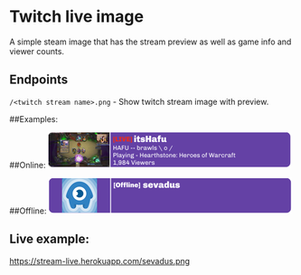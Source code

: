 # Twitch live image

A simple steam image that has the stream preview as well as game info and viewer counts.

## Endpoints
 `/<twitch stream name>.png` - Show twitch stream image with preview.
 

##Examples:

##Online:
![Online](./images/example_online.png)

##Offline:
![Offline](./images/example_offline.png)

## Live example:
https://stream-live.herokuapp.com/sevadus.png